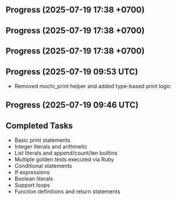 ## Progress (2025-07-19 17:38 +0700)

## Progress (2025-07-19 17:38 +0700)

## Progress (2025-07-19 17:38 +0700)

## Progress (2025-07-19 09:53 UTC)
- Removed mochi_print helper and added type-based print logic
## Progress (2025-07-19 09:46 UTC)

## Completed Tasks
- Basic print statements
- Integer literals and arithmetic
- List literals and append/count/len builtins
- Multiple golden tests executed via Ruby
- Conditional statements
- If expressions
- Boolean literals
- Support loops
- Function definitions and return statements
